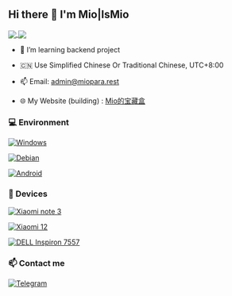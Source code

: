 <!-- 
**Sevtinge/Sevtinge** is a ✨ _special_ ✨ repository because its `README.md` (this file) appears on your GitHub profile. 
  
Here are some ideas to get you started: 
  
- 🔭 I’m currently working on ... 
- 🌱 I’m currently learning ... 
- 👯 I’m looking to collaborate on ... 
- 🤔 I’m looking for help with ... 
- 💬 Ask me about ... 
- 📫 How to reach me: ... 
- 😄 Pronouns: ... 
- ⚡ Fun fact: ... 
--> 

## Hi there 👋 I'm Mio|IsMio

<a href="#">
<img align="center" src="https://stats.deeptrain.net/user/IsMio/" />
</a>

<a href="#">
<img align="center" src="https://github-readme-stats.vercel.app/api?username=IsMio&include_all_commits=true&show_icons=true&theme=buefy&count_private=true&hide_border=true" />
</a>

- 🌱 I’m learning backend project

- 🇨🇳 Use Simplified Chinese Or Traditional Chinese, UTC+8:00

- 📫 Email: admin@miopara.rest

- 🌐 My Website (building) : [Mio的宝藏盒](https://blog.miopara.rest/)



### 💻 Environment 

[![Windows](https://img.shields.io/badge/Windows-00BBFF?style=flat-square&logo=Windows&logoColor=FFFFFF&labelColor=00BBFF)](https://www.microsoft.com/windows10) 

[![Debian](https://img.shields.io/badge/Debian-FF69B4?style=flat-square&logo=debian&logoColor=FFFFFF&labelColor=FF69B4)](https://www.debian.org/) 

[![Android](https://img.shields.io/badge/Android-00C000?style=flat-square&logo=android&logoColor=FFFFFF&labelColor=00C000)](https://www.android.com/android-13/) 


  
### 📱 Devices 

[![Xiaomi note 3](https://img.shields.io/badge/Xiaomi%20note%203-FF6900?style=flat-square&logo=xiaomi&logoColor=FFFFFF&labelColor=FF6900)](https://mobile.mi.com/sg/minote3/)

[![Xiaomi 12](https://img.shields.io/badge/Xiaomi%2012-FF6900?style=flat-square&logo=xiaomi&logoColor=FFFFFF&labelColor=FF6900)](https://mobile.mi.com/sg/mi-12/)

[![DELL Inspiron 7557](https://img.shields.io/badge/14s--fr0008au-0076CE?style=flat-square&logo=hp&logoColor=FFFFFF&labelColor=0076CE)](https://www.hp.com/cn-zh/home.html)



  
### 📫 Contact me 

 [![Telegram](https://img.shields.io/badge/%40sevtinge-0088CC?style=flat-square&logo=telegram&logoColor=FFFFFF&labelColor=0088CC)](https://t.me/Akiyama_mio_hi) 

 
